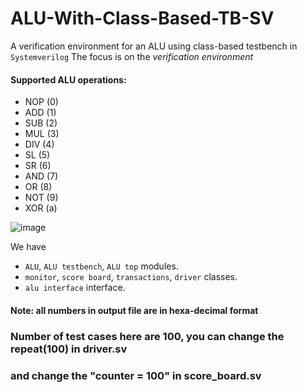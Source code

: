 # ALU-With-Class-Based-TB-SV
A verification environment for an ALU using class-based testbench in `Systemverilog`
The focus is on the *verification environment*

#### Supported ALU operations:
- NOP (0)
- ADD (1)
- SUB (2)
- MUL (3)
- DIV (4)
- SL  (5)
- SR  (6)
- AND (7)
- OR  (8)
- NOT (9)
- XOR (a)

![image](https://user-images.githubusercontent.com/68002137/228682038-42de6d50-ec8f-4082-950b-a1286ccc121a.png)

We have 
- `ALU`, `ALU testbench`, `ALU top` modules.
- `monitor`, `score board`, `transactions`, `driver` classes.
- `alu interface` interface.

#### Note: all numbers in output file are in hexa-decimal format

### Number of test cases here are 100, you can change the repeat(100) in driver.sv
### and change the "counter = 100" in score_board.sv
